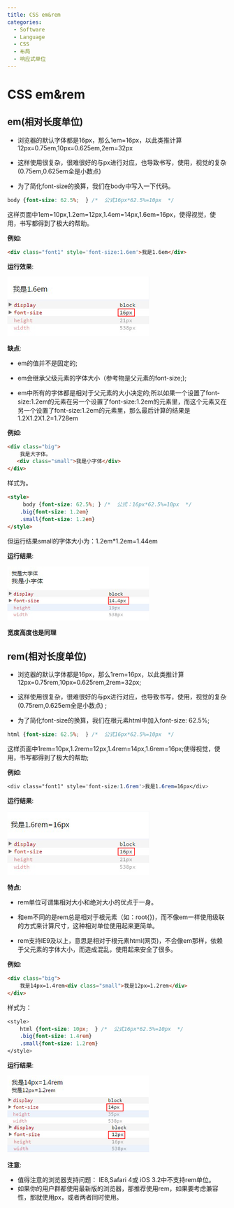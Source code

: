 ```yaml
---
title: CSS em&rem
categories:
  - Software
  - Language
  - CSS
  - 布局
  - 响应式单位
---
```

# CSS em&rem

## em(相对长度单位)

- 浏览器的默认字体都是16px，那么1em=16px，以此类推计算12px=0.75em,10px=0.625em,2em=32px

- 这样使用很复杂，很难很好的与px进行对应，也导致书写，使用，视觉的复杂(0.75em,0.625em全是小数点)

- 为了简化font-size的换算，我们在body中写入一下代码。

```css
body {font-size: 62.5%;  } /*  公式16px*62.5%=10px  */
```

这样页面中1em=10px,1.2em=12px,1.4em=14px,1.6em=16px，使得视觉，使用，书写都得到了极大的帮助。

**例如**:

```html
<div class="font1" style='font-size:1.6em'>我是1.6em</div>
```

**运行效果**:

![](https://raw.githubusercontent.com/LuShan123888/Files/main/Pictures/2020-12-10-hDvlcgFTAaq5R2V.png)

**缺点**:

- em的值并不是固定的;

- em会继承父级元素的字体大小（参考物是父元素的font-size;);

- em中所有的字体都是相对于父元素的大小决定的;所以如果一个设置了font-size:1.2em的元素在另一个设置了font-size:1.2em的元素里，而这个元素又在另一个设置了font-size:1.2em的元素里，那么最后计算的结果是1.2X1.2X1.2=1.728em

**例如**:

```html
<div class="big">
    我是大字体。
   <div class="small">我是小字体</div>
</div>
```

样式为。

```html
<style>
     body {font-size: 62.5%; } /*  公式：16px*62.5%=10px  */
    .big{font-size: 1.2em}
    .small{font-size: 1.2em}
</style>
```

但运行结果small的字体大小为：1.2em*1.2em=1.44em

**运行结果**:

![](https://raw.githubusercontent.com/LuShan123888/Files/main/Pictures/2020-12-10-ewCYWoGiMTHhlus.png)

**宽度高度也是同理**

## rem(相对长度单位)

- 浏览器的默认字体都是16px，那么1rem=16px，以此类推计算12px=0.75rem,10px=0.625rem,2rem=32px;

- 这样使用很复杂，很难很好的与px进行对应，也导致书写，使用，视觉的复杂(0.75rem,0.625em全是小数点) ;

- 为了简化font-size的换算，我们在根元素html中加入font-size: 62.5%;

```css
html {font-size: 62.5%;  } /*  公式16px*62.5%=10px  */
```

这样页面中1rem=10px,1.2rem=12px,1.4rem=14px,1.6rem=16px;使得视觉，使用，书写都得到了极大的帮助;

**例如**:

```css
<div class="font1" style='font-size:1.6rem'>我是1.6rem=16px</div>
```

**运行结果**:

![](https://raw.githubusercontent.com/LuShan123888/Files/main/Pictures/2020-12-10-PXMxFtm6VCWk7sD.png)

**特点**:

- rem单位可谓集相对大小和绝对大小的优点于一身。

- 和em不同的是rem总是相对于根元素（如：root{})，而不像em一样使用级联的方式来计算尺寸，这种相对单位使用起来更简单。

- rem支持IE9及以上，意思是相对于根元素html(网页)，不会像em那样，依赖于父元素的字体大小，而造成混乱，使用起来安全了很多。

**例如**:

```html
<div class="big">
    我是14px=1.4rem<div class="small">我是12px=1.2rem</div>
</div>
```

样式为：

```css
<style>
    html {font-size: 10px;  } /*  公式16px*62.5%=10px  */
    .big{font-size: 1.4rem}
    .small{font-size: 1.2rem}
</style>
```

**运行结果**:

![](https://raw.githubusercontent.com/LuShan123888/Files/main/Pictures/2020-12-10-nKrYJt45FoVcPXf.png)

**注意**:

- 值得注意的浏览器支持问题： IE8,Safari 4或 iOS 3.2中不支持rem单位。
- 如果你的用户群都使用最新版的浏览器，那推荐使用rem，如果要考虑兼容性，那就使用px，或者两者同时使用。

